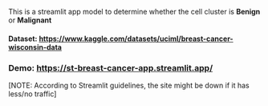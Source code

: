 This is a streamlit app model to determine whether the cell cluster is **Benign** or **Malignant**

#### Dataset: https://www.kaggle.com/datasets/uciml/breast-cancer-wisconsin-data

### Demo: https://st-breast-cancer-app.streamlit.app/
[NOTE: According to Streamlit guidelines, the site might be down if it has less/no traffic]
